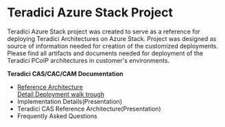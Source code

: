 # Teradici Azure Stack Project
Teradici Azure Stack project was created to serve as a reference for deploying Teradici Architectures on Azure Stack. Project was designed as source of information needed for creation of the customized deployments. Please find all artifacts and documents needed for deployment of the Teradici PCoIP architectures in customer's environments. 


**Teradici CAS/CAC/CAM Documentation**
<ul>
  <li>
    <a href="https://github.com/teradici/AzureStack/blob/master/Documents/Teradici%20Azure%20Stack%20Architecture%20%26%20Deployment%20V1.0.docx">Reference Architecture</a>
  </li>
<a href="https://github.com/teradici/AzureStack/blob/master/Documents/Teradici%20CAS%20Deployment_on%20Azure%20Stack%20_V1.0.docx">Detail Deployment walk trough</a></li>
<li>Implementation Details(Presentation)</li>
<li>Teradici CAS Reference Architecture(Presentation)</li>
<li>Frequently Asked Questions</li></ul>

